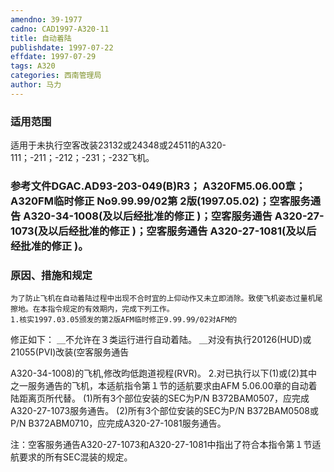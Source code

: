 ```yaml
---
amendno: 39-1977
cadno: CAD1997-A320-11
title: 自动着陆
publishdate: 1997-07-22
effdate: 1997-07-29
tags: A320
categories: 西南管理局
author: 马力
---
```


### 适用范围 
适用于未执行空客改装23132或24348或24511的A320-111；-211；-212；-231；-232飞机。

### 参考文件DGAC.AD93-203-049(B)R3； A320FM5.06.00章； A320FM临时修正 No9.99.99/02第 2版(1997.05.02)；空客服务通告 A320-34-1008(及以后经批准的修正 )；空客服务通告 A320-27-1073(及以后经批准的修正 )；空客服务通告 A320-27-1081(及以后经批准的修正 )。

### 原因、措施和规定 
    为了防止飞机在自动着陆过程中出现不合时宜的上仰动作又未立即消除。致使飞机姿态过量机尾擦地。在本指令规定的有效期内，完成下列工作。 
    1.核实1997.03.05颁发的第2版AFM临时修正9.99.99/02对AFM的
修正如下：       ＿不允许在３类运行进行自动着陆。       ＿对没有执行20126(HUD)或21055(PVI)改装(空客服务通告
  
A320-34-1008)的飞机,修改昀低跑道视程(RVR)。 
    2.对已执行以下(1)或(2)其中之一服务通告的飞机，本适航指令第１节的适航要求由AFM 5.06.00章的自动着陆距离页所代替。 
  (1)所有3个部位安装的SEC为P/N B372BAM0507，应完成A320-27-1073服务通告。 
  (2)所有3个部位安装的SEC为P/N B372BAM0508或P/N B372ABM0710，应完成A320-27-1081服务通告。 

注：空客服务通告A320-27-1073和A320-27-1081中指出了符合本指令第１节适航要求的所有SEC混装的规定。
